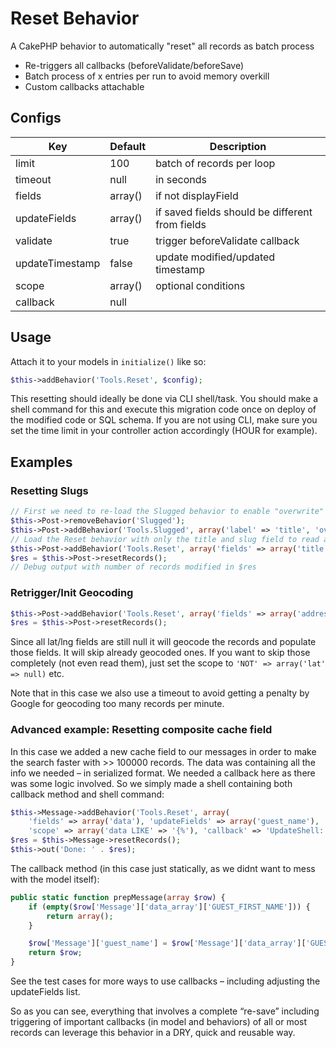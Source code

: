 # Reset Behavior

A CakePHP behavior to automatically "reset" all records as batch process
- Re-triggers all callbacks (beforeValidate/beforeSave)
- Batch process of x entries per run to avoid memory overkill
- Custom callbacks attachable

## Configs
| Key  | Default | Description |
| ------------- | ------------- | ------------- |
|   limit           |   100       |    batch of records per loop    |
|   timeout         |   null      |    in seconds                   |
|   fields          |   array()   |    if not displayField          |
|   updateFields    |   array()   |    if saved fields should be different from fields  |
|   validate        |   true      |    trigger beforeValidate callback            |
|   updateTimestamp |   false     |    update modified/updated timestamp          |
|   scope           |   array()   |    optional conditions         |
|   callback        |   null      |    |

## Usage
Attach it to your models in `initialize()` like so:
```php
$this->addBehavior('Tools.Reset', $config);
```

This resetting should ideally be done via CLI shell/task.
You should make a shell command for this and execute this migration code once
on deploy of the modified code or SQL schema.
If you are not using CLI, make sure you set the time limit in your controller action accordingly (HOUR for example).

## Examples

### Resetting Slugs
```php
// First we need to re-load the Slugged behavior to enable "overwrite" mode
$this->Post->removeBehavior('Slugged');
$this->Post->addBehavior('Tools.Slugged', array('label' => 'title', 'overwite' => true));
// Load the Reset behavior with only the title and slug field to read and modify.
$this->Post->addBehavior('Tools.Reset', array('fields' => array('title', 'slug')));
$res = $this->Post->resetRecords();
// Debug output with number of records modified in $res
```

### Retrigger/Init Geocoding
```php
$this->Post->addBehavior('Tools.Reset', array('fields' => array('address', 'lat', 'lng'), 'timeout' => 3));
$res = $this->Post->resetRecords();
```
Since all lat/lng fields are still null it will geocode the records and populate those fields.
It will skip already geocoded ones. If you want to skip those completely (not even read them),
just set the scope to `'NOT' => array('lat' => null)` etc.

Note that in this case we also use a timeout to avoid getting a penalty by Google for geocoding too many records per minute.

### Advanced example: Resetting composite cache field

In this case we added a new cache field to our messages in order to make the search faster with >> 100000 records. The data was containing all the info we needed – in serialized format. We needed a callback here as there was some logic involved. So we simply made a shell containing both callback method and shell command:
```php
$this->Message->addBehavior('Tools.Reset', array(
    'fields' => array('data'), 'updateFields' => array('guest_name'),
    'scope' => array('data LIKE' => '{%'), 'callback' => 'UpdateShell::prepMessage'));
$res = $this->Message->resetRecords();
$this->out('Done: ' . $res);
```

The callback method (in this case just statically, as we didnt want to mess with the model itself):
```php
public static function prepMessage(array $row) {
    if (empty($row['Message']['data_array']['GUEST_FIRST_NAME'])) {
        return array();
    }

    $row['Message']['guest_name'] = $row['Message']['data_array']['GUEST_FIRST_NAME'] . ' ' . $row['Message']['data_array']['GUEST_LAST_NAME'];
    return $row;
}
```
See the test cases for more ways to use callbacks – including adjusting the updateFields list.

So as you can see, everything that involves a complete “re-save” including triggering of important
callbacks (in model and behaviors) of all or most records can leverage this behavior in a DRY, quick and reusable way.